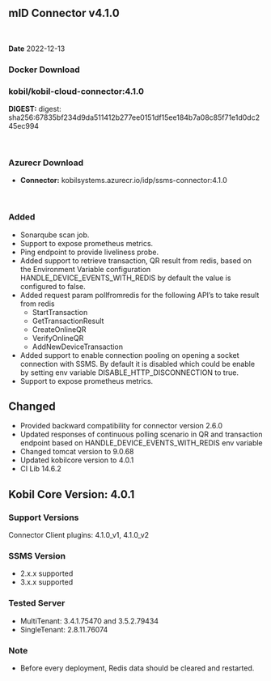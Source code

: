 ## mID Connector v4.1.0

<br/>

**Date** 2022-12-13

### **Docker Download**
### kobil/kobil-cloud-connector:4.1.0
**DIGEST:** digest: sha256:67835bf234d9da511412b277ee0151df15ee184b7a08c85f71e1d0dc245ec994 

<br/>

### **Azurecr Download**
- **Connector:** kobilsystems.azurecr.io/idp/ssms-connector:4.1.0
<br/>
 
### Added 
* Sonarqube scan job.
* Support to expose prometheus metrics.
* Ping endpoint to provide liveliness probe.
* Added support to retrieve transaction, QR result from redis, based on the Environment Variable configuration HANDLE_DEVICE_EVENTS_WITH_REDIS by default the value is configured to false.
* Added request param pollfromredis for the  following API’s to take result from redis
    - StartTransaction
    - GetTransactionResult
    - CreateOnlineQR
    - VerifyOnlineQR
    - AddNewDeviceTransaction
* Added support to enable connection pooling on opening a socket connection with SSMS. By default it is disabled which could be enable by setting env variable DISABLE_HTTP_DISCONNECTION to true.
* Support to expose prometheus metrics.

## Changed
* Provided backward compatibility for connector version 2.6.0
* Updated responses of continuous polling scenario in QR and transaction endpoint based on HANDLE_DEVICE_EVENTS_WITH_REDIS env variable
* Changed tomcat version to 9.0.68
* Updated kobilcore version to 4.0.1
* CI Lib 14.6.2
 

## Kobil Core Version: 4.0.1

### Support Versions
Connector Client plugins: 4.1.0_v1, 4.1.0_v2 
 
### SSMS Version 
* 2.x.x supported 
* 3.x.x supported

### Tested Server 
* MultiTenant: 3.4.1.75470 and 3.5.2.79434 
* SingleTenant: 2.8.11.76074 

### Note
* Before every deployment, Redis data should be cleared and restarted. 
